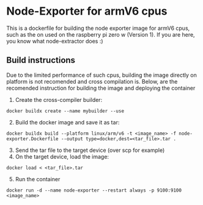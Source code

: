 # Node-Exporter for armV6 cpus
This is a dockerfile for building the node exporter image for armV6 cpus, such as the on used on the raspberry pi zero w (Version 1). If you are here, you know what node-extractor does :)

## Build instructions
Due to the limited performance of such cpus, building the image directly on platform is not recomended and cross compilation is. Below, are the recomended instruction for building the image and deploying the container

1. Create the cross-compiler builder:
```
docker buildx create --name mybuilder --use
```
2. Build the docker image and save it as tar:
```
docker buildx build --platform linux/arm/v6 -t <image_name> -f node-exporter.Dockerfile --output type=docker,dest=<tar_file>.tar .
```
3. Send the tar file to the target device (over scp for example)
4. On the target device, load the image:
```
docker load < <tar_file>.tar
```
5. Run the container
```
docker run -d --name node-exporter --restart always -p 9100:9100 <image_name>
```
